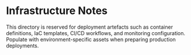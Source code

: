 # Infrastructure Notes

This directory is reserved for deployment artefacts such as container definitions, IaC templates, CI/CD workflows, and monitoring configuration. Populate with environment-specific assets when preparing production deployments.
